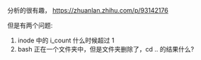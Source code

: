分析的很有趣， https://zhuanlan.zhihu.com/p/93142176

但是有两个问题:
1. inode 中的 i_count 什么时候超过 1
2. bash 正在一个文件夹中，但是文件夹删除了，cd .. 的结果什么?
